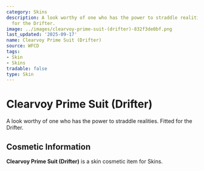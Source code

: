 ```yaml
---
category: Skins
description: A look worthy of one who has the power to straddle realities. Fitted
  for the Drifter.
image: ../images/clearvoy-prime-suit-(drifter)-832f3de0bf.png
last_updated: '2025-09-17'
name: Clearvoy Prime Suit (Drifter)
source: WFCD
tags:
- Skin
- Skins
tradable: false
type: Skin
---
```


# Clearvoy Prime Suit (Drifter)

A look worthy of one who has the power to straddle realities. Fitted for the Drifter.

## Cosmetic Information

**Clearvoy Prime Suit (Drifter)** is a skin cosmetic item for Skins.

